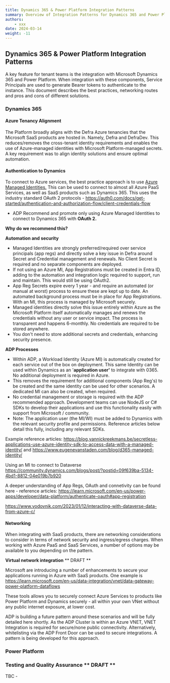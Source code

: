 ```yaml
---
title: Dynamics 365 & Power Platform Integration Patterns
summary: Overview of Integration Patterns for Dynamics 365 and Power Platform
authors:
    - xxx
date: 2024-03-14
weight: -11
---
```

## Dynamics 365 & Power Platform Integration Patterns

A key feature for tenant teams is the integration with Microsoft Dynamics 365 and Power Platform. When integration with these components, Service Principals are used to generate Bearer tokens to authenticate to the instance. This document describes the best practices, networking routes and pros and cons of different solutions.

### **Dynamics 365**

#### **Azure Tenancy Alignment**

The Platform broadly aligns with the Defra Azure tenancies that the Microsoft SaaS products are hosted in. Namely, Defra and DefraDev. This reduces/removes the cross-tenant identity requirements and enables the use of Azure-managed identities with Microsoft Platform-managed secrets. A key requirement was to align identity solutions and ensure optimal automation.

#### **Authentication to Dynamics**

To connect to Azure services, the best practice approach is to use [Azure Managed Identities.](https://learn.microsoft.com/en-us/entra/identity/managed-identities-azure-resources/overview)  This can be used to connect to almost all Azure PaaS Services, as well as SaaS products such as Dynamics 365. This uses the industry standard OAuth 2 protocols - https://auth0.com/docs/get-started/authentication-and-authorization-flow/client-credentials-flow

- ADP Recommend and promote only using Azure Managed Identities to connect to Dynamics 365 with **OAuth 2.**

**Why do we recommend this?**

**Automation and security**

- Managed Identities are strongly preferred/required over service principals (app regs) and directly solve a key issue in Defra around Secret and Credential management and renewals. No Client Secret is required and no separate components are deployed.
- If not using an Azure MI, App Registrations must be created in Entra ID, adding to the automation and integration logic required to support, run and maintain. This would still be using OAuth2.
- App Reg Secrets expire every 1 year - and require an automated (or manual at worst) process to ensure these are kept up to date. An automated background process must be in place for App Registrations. With an MI, this process is managed by Microsoft securely.
- Managed identities directly solve this issue entirely within Azure as the Microsoft Platform itself automatically manages and renews the credentials without any user or service impact. The process is transparent and happens 6-monthly. No credentials are required to be stored anywhere.
- You don't need to store additional secrets and credentials, enhancing security presence.

**ADP Processes**

- Within ADP, a Workload Identity (Azure MI) is automatically created for each service out of the box on deployment. This same Identity can be used within Dynamics as an '**application user'** to integrate with 0365. No additional deployment is required in Azure.
- This removes the requirement for additional components (App Reg's) to be created and the same identity can be used for other scenarios. A dedicated MI can also be created, when required.
- No credential management or storage is required with the ADP recommended approach. Development teams can use NodeJS or C# SDKs to develop their applications and use this functionality easily with support from Microsoft / community.
- Note: The application user (the MI/WI) must be added to Dynamics with the relevant security profile and permissions. Reference articles below detail this fully, including any relevant SDKs.

Example reference articles: https://blog.yannickreekmans.be/secretless-applications-use-azure-identity-sdk-to-access-data-with-a-managed-identity/ and https://www.eugenevanstaden.com/blog/d365-managed-identity/

Using an MI to connect to Dataverse https://community.dynamics.com/blogs/post/?postid=09f639ba-5134-4bd1-8812-04e019b7b920

A deeper understanding of App Regs, OAuth and connetivity can be found here - reference articles: https://learn.microsoft.com/en-us/power-apps/developer/data-platform/authenticate-oauth#app-registration

https://www.vodovnik.com/2023/01/12/interacting-with-dataverse-data-from-azure-c/

#### **Networking**

When integrating with SaaS products, there are networking considerations to consider in terms of network security and ingress/egress charges. When working with Azure PaaS and SaaS Services, a number of options may be available to you depending on the pattern.

**Virtual network integration**  ** DRAFT **

Microsoft are introducing a number of enhancements to secure your applications running in Azure with SaaS products. One example is https://learn.microsoft.com/en-us/data-integration/vnet/data-gateway-power-platform-dataflows

These tools allows you to securely connect Azure Services to products like Power Platform and Dynamics securely - all within your own VNet without any public internet exposure, at lower cost.

ADP is building a future pattern around these scenarios and will be fully detailed here shortly. As the ADP Cluster is within an Azure VNET, VNET Integration is required for secure/none public connectivity. Alternatively, whitelisting via the ADP Front Door can be used to secure integrations. A pattern is being developed for this approach.

### **Power Platform**

### **Testing and Quality Assurance** ** DRAFT **

TBC -
